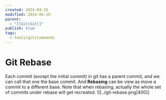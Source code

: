 ```yaml
---
created: 2024-04-15
modified: 2024-04-15
parent:
  - "[[Git|Git]]"
publish: true
tags:
  - tools/git/commands
---
```


# Git Rebase
Each commit (except the initial commit) in git has a parent commit, and we can call that one the base commit. And **Rebasing** can be view as move a commit to a different base. Note that when rebasing, actually the whole set of commits under rebase will get recreated.
![[../git-rebase.png|400]]